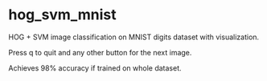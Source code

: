 # hog_svm_mnist
HOG + SVM image classification on MNIST digits dataset with visualization.

Press q to quit and any other button for the next image.

Achieves 98% accuracy if trained on whole dataset.
